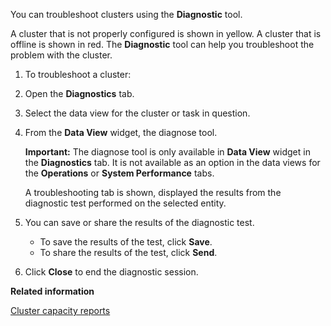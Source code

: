 You can troubleshoot clusters using the **Diagnostic** tool.

A cluster that is not properly configured is shown in yellow. A cluster that is offline is shown in red. The **Diagnostic** tool can help you troubleshoot the problem with the cluster.

1.  To troubleshoot a cluster:
2.  Open the **Diagnostics** tab.

3.  Select the data view for the cluster or task in question.

4.  From the **Data View** widget, the diagnose tool.

    **Important:** The diagnose tool is only available in **Data View** widget in the **Diagnostics** tab. It is not available as an option in the data views for the **Operations** or **System Performance** tabs.

    A troubleshooting tab is shown, displayed the results from the diagnostic test performed on the selected entity.

5.  You can save or share the results of the diagnostic test.

    -   To save the results of the test, click **Save**.
    -   To share the results of the test, click **Send**.
6.  Click **Close** to end the diagnostic session.


**Related information**  

[Cluster capacity reports]()

